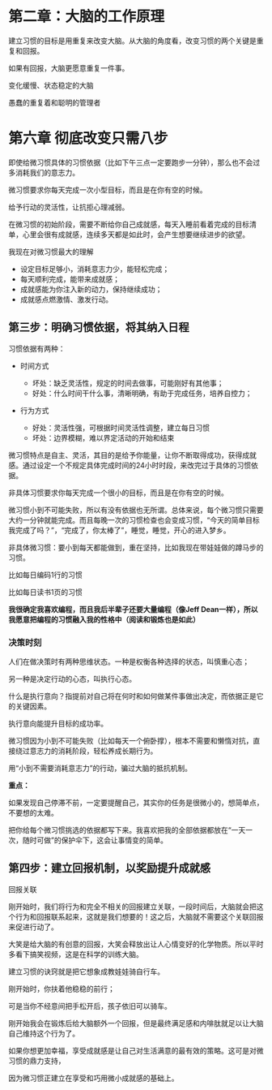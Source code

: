 # 第二章：大脑的工作原理

建立习惯的目标是用重复来改变大脑。从大脑的角度看，改变习惯的两个关键是重复和回报。

如果有回报，大脑更愿意重复一件事。



变化缓慢、状态稳定的大脑



愚蠢的重复着和聪明的管理者



# 第六章 彻底改变只需八步

即使给微习惯具体的习惯依据（比如下午三点一定要跑步一分钟），那么也不会过多消耗我们的意志力。



微习惯要求你每天完成一次小型目标，而且是在你有空的时候。

给予行动的灵活性，让抗拒心理减弱。

在微习惯的初始阶段，需要不断给你自己成就感，每天入睡前看着完成的目标清单，心里会很有成就感，连续多天都是如此时，会产生想要继续进步的欲望。



我现在对微习惯最大的理解

- 设定目标足够小，消耗意志力少，能轻松完成；
- 每天顺利完成，能带来成就感；
- 成就感能为你注入新的动力，保持继续成功；
- 成就感点燃激情、激发行动。



## 第三步：明确习惯依据，将其纳入日程

习惯依据有两种：

- 时间方式
  - 坏处：缺乏灵活性，规定的时间去做事，可能刚好有其他事；
  - 好处：什么时间干什么事，清晰明确，有助于完成任务，培养自控力；

- 行为方式
  - 好处：灵活性强，可根据时间灵活性调整，建立每日习惯
  - 坏处：边界模糊，难以界定活动的开始和结束

微习惯特点是自主、灵活，其目的是给予你能量，让你不断取得成功，获得成就感。通过设定一个不规定具体完成时间的24小时时段，来改完过于具体的习惯依据。



非具体习惯要求你每天完成一个很小的目标，而且是在你有空的时候。

微习惯小到不可能失败，所以有没有依据也无所谓。总体来说，每个微习惯只需要大约一分钟就能完成。而且每晚一次的习惯检查也会变成习惯，“今天的简单目标我完成了吗？”，“完成了，你太棒了”，睡觉，睡觉，开心的进入梦乡。



非具体微习惯：要小到每天都能做到，重在坚持，比如我现在带娃娃做的蹲马步的习惯。

比如每日编码1行的习惯

比如每日读书1页的习惯



**我很确定我喜欢编程，而且我后半辈子还要大量编程（像Jeff Dean一样），所以我愿意把编程的习惯融入我的性格中（阅读和锻炼也是如此）**



### 决策时刻

人们在做决策时有两种思维状态。一种是权衡各种选择的状态，叫慎重心态；

另一种是决定行动的心态，叫执行心态。

什么是执行意向？指提前对自己将在何时和如何做某件事做出决定，而依据正是它的关键因素。

执行意向能提升目标的成功率。



微习惯因为小到不可能失败（比如每天一个俯卧撑），根本不需要和懒惰对抗，直接绕过意志力的消耗阶段，轻松养成长期行为。

用“小到不需要消耗意志力”的行动，骗过大脑的抵抗机制。



**重点：**

如果发现自己停滞不前，一定要提醒自己，其实你的任务是很微小的，想简单点，不要想的太难。

把你给每个微习惯挑选的依据都写下来。我喜欢把我的全部依据都放在“一天一次，随时可做”的保护伞下，这会让事情变的简单。

## 第四步：建立回报机制，以奖励提升成就感

回报关联

刚开始时，我们将行为和完全不相关的回报建立关联，一段时间后，大脑就会把这个行为和回报联系起来，这就是我们想要的！这之后，大脑就不需要这个关联回报来促进行动了。



大笑是给大脑的有创意的回报，大笑会释放出让人心情变好的化学物质。所以平时多看下搞笑视频，这是在科学的训练大脑。



建立习惯的诀窍就是把它想象成教娃娃骑自行车。

刚开始时，你扶着他稳稳的前行；

可是当你不经意间把手松开后，孩子依旧可以骑车。

刚开始我会在锻炼后给大脑额外一个回报，但是最终满足感和内啡肽就足以让大脑自己维持这个行为了。



如果你想更加幸福，享受成就感是让自己对生活满意的最有效的策略。这可是对微习惯的鼎力支持，

因为微习惯正建立在享受和巧用微小成就感的基础上。
